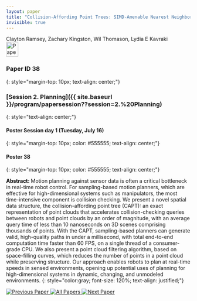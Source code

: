 ```yaml
---
layout: paper
title: "Collision-Affording Point Trees: SIMD-Amenable Nearest Neighbors for Fast Motion Planning with Pointclouds"
invisible: true
---
```

<div class="paper-authors">
<div class="paper-author-box">
    <div class="paper-author-name">Clayton Ramsey, Zachary Kingston, Wil Thomason, Lydia E Kavraki</div>
    <div class="paper-author-uni"></div>
</div>

</div><div class="paper-pdf">
                <div> <a href="https://enriquecoronadozu.github.io/rssproceedings2024/rss20/p038.pdf"><img src="{{ site.baseurl }}/images/paper_link.png" alt="Paper Website" width = "33"  height = "40"/></a> </div>
                </div>

### Paper ID 38
{: style="margin-top: 10px; text-align: center;"}

### [Session 2. Planning]({{ site.baseurl }}/program/papersession??session=2.%20Planning)
{: style="text-align: center;"}

#### Poster Session day 1 (Tuesday, July 16)
{: style="margin-top: 10px; color: #555555; text-align: center;"}

#### Poster 38
{: style="margin-top: 10px; color: #555555; text-align: center;"}

<b style="color: black;">Abstract: </b>Motion planning against sensor data is often a critical bottleneck in real-time robot control. For sampling-based motion planners, which are effective for high-dimensional systems such as manipulators, the most time-intensive component is collision checking. We present a novel spatial data structure, the collision-affording point tree (CAPT): an exact representation of point clouds that accelerates collision-checking queries between robots and point clouds by an order of magnitude, with an average query time of less than 10 nanoseconds on 3D scenes comprising thousands of points. With the CAPT, sampling-based planners can generate valid, high-quality paths in under a millisecond, with total end-to-end computation time faster than 60 FPS, on a single thread of a consumer-grade CPU. We also present a point cloud filtering algorithm, based on space-filling curves, which reduces the number of points in a point cloud while preserving structure. Our approach enables robots to plan at real-time speeds in sensed environments, opening up potential uses of planning for high-dimensional systems in dynamic, changing, and unmodeled environments.
{: style="color:gray; font-size: 120%; text-align: justified;"}


<div class="paper-menu">
<a href="{{ site.baseurl }}/program/papers/037/"> <img src="{{ site.baseurl }}/images/previous_paper_icon.png" alt="Previous Paper" title="Previous Paper"/> </a>
<a href="{{ site.baseurl }}/program/papers"><img src="{{ site.baseurl }}/images/overview_icon.png" alt="All Papers" title="All Papers"/> </a>
<a href="{{ site.baseurl }}/program/papers/039/"> <img src="{{ site.baseurl }}/images/next_paper_icon.png" alt="Next Paper" title="Next Paper"/> </a>

</div>
